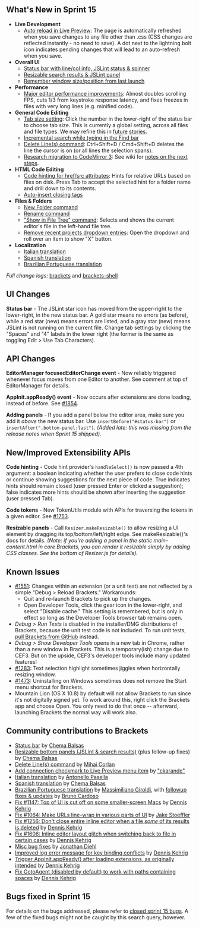 What's New in Sprint 15
-----------------------
* **Live Development**
    * [Auto reload in Live Preview](https://trello.com/card/2-auto-reload-w-live-preview/4f90a6d98f77505d7940ce88/636): The page is automatically refreshed when you save changes to any file other than .css (CSS changes are reflected instantly - no need to save). A dot next to the lightning bolt icon indicates pending changes that will lead to an auto-refresh when you save.
* **Overall UI**
    * [Status bar with line/col info, JSLint status & spinner](https://github.com/adobe/brackets/pull/1717)
    * [Resizable search results & JSLint panel](https://github.com/adobe/brackets/pull/1661)
    * [Remember window size/position from last launch](https://github.com/adobe/brackets-shell/pull/123)
* **Performance**
    * [Major editor performance improvements](https://github.com/adobe/brackets/pull/1847): Almost doubles scrolling FPS, cuts 1/3 from keystroke response latency, and fixes freezes in files with very long lines (e.g. minified code).
* **General Code Editing**
    * [Tab size setting](https://trello.com/card/3-tabs-vs-spaces-default-configurable-tab-size/4f90a6d98f77505d7940ce88/472): Click the number in the lower-right of the status bar to choose tab size. This is currently a global setting, across all files and file types. We may refine this in [future](https://trello.com/card/5-tab-default-per-file/4f90a6d98f77505d7940ce88/289) [stories](https://trello.com/card/5-auto-tab-based-on-file/4f90a6d98f77505d7940ce88/290).
    * [Incremental search while typing in the Find bar](https://github.com/adobe/brackets/pull/1781)
    * [Delete Line(s) command](https://github.com/adobe/brackets/pull/1763): Ctrl+Shift+D / Cmd+Shift+D deletes the line the cursor is on (or all lines the selection spans).
    * [Research migration to CodeMirror 3](https://trello.com/card/3-research-codemirror-3-prototype/4f90a6d98f77505d7940ce88/635): See wiki for [notes on the next steps](https://github.com/adobe/brackets/wiki/CodeMirror-v3-integration).
* **HTML Code Editing**
    * [Code hinting for href/src attributes](https://github.com/adobe/brackets/pull/1747): Hints for relative URLs based on files on disk. Press Tab to accept the selected hint for a folder name and drill down to its contents.
    * [Auto-insert closing tags](https://github.com/adobe/CodeMirror2/pull/76)
* **Files & Folders**
    * [New Folder command](https://github.com/adobe/brackets/pull/1719)
    * [Rename command](https://github.com/adobe/brackets/pull/1719)
    * ["Show in File Tree" command](https://github.com/adobe/brackets/pull/1823): Selects and shows the current editor's file in the left-hand file tree.
    * [Remove recent projects dropdown entries](https://github.com/adobe/brackets/pull/1757): Open the dropdown and roll over an item to show "X" button.
* **Localization**
    * [Italian translation](https://github.com/adobe/brackets/pull/1711)
    * [Spanish translation](https://github.com/adobe/brackets/pull/1839)
    * [Brazilian Portuguese translation](https://github.com/adobe/brackets/pull/1660)

_Full change logs:_ [brackets](https://github.com/adobe/brackets/compare/sprint-14...sprint-15#commits_bucket) and [brackets-shell](https://github.com/adobe/brackets-shell/compare/sprint-14...sprint-15#commits_bucket)

UI Changes
----------
**Status bar** - The JSLint star icon has moved from the upper-right to the lower-right, in the new status bar. A gold star means no errors (as before), while a red star (new) means errors are listed, and a gray star (new) means JSLint is not running on the current file. Change tab settings by clicking the "Spaces" and "4" labels in the lower right (the former is the same as toggling Edit > Use Tab Characters).

API Changes
-----------
**EditorManager focusedEditorChange event** - Now reliably triggered whenever focus moves from one Editor to another. See comment at top of EditorManager for details.

**AppInit.appReady() event** - Now occurs after extensions are done loading, instead of before. See [#1854](https://github.com/adobe/brackets/pull/1854).

**Adding panels** - If you add a panel below the editor area, make sure you add it _above_ the new status bar. Use `insertBefore("#status-bar")` or `insertAfter(".bottom-panel:last")`. _(Added late: this was missing from the release notes when Sprint 15 shipped)._

New/Improved Extensibility APIs
-------------------------------
**Code hinting** - Code hint provider's `handleSelect()` is now passed a 4th argument: a boolean indicating whether the user prefers to close code hints or continue showing suggestions for the next piece of code. True indicates hints should remain closed (user pressed Enter or clicked a suggestion); false indicates more hints should be shown after inserting the suggestion (user pressed Tab).

**Code tokens** - New TokenUtils module with APIs for traversing the tokens in a given editor. See [#1753](https://github.com/adobe/brackets/pull/1753).

**Resizable panels** - Call `Resizer.makeResizable()` to allow resizing a UI element by dragging its top/bottom/left/right edge. See makeResizable()'s docs for details. _(Note: if you're adding a panel in the static main-content.html in core Brackets, you can render it resizable simply by adding CSS classes. See the bottom of Resizer.js for details)._

Known Issues
------------
* [#1551](https://github.com/adobe/brackets/issues/1551): Changes within an extension (or a unit test) are not reflected by a simple "Debug > Reload Brackets." Workarounds:
    * Quit and re-launch Brackets to pick up the changes.
    * Open Developer Tools, click the gear icon in the lower-right, and select "Disable cache." This setting is remembered, but is only in effect so long as the Developer Tools browser tab remains open.
* _Debug > Run Tests_ is disabled in the installer/DMG distributions of Brackets, because the unit test code is not included. To run unit tests, [pull Brackets from GitHub](https://github.com/adobe/brackets/wiki/How-to-Hack-on-Brackets#wiki-getcode) instead.
* _Debug > Show Developer Tools_ opens in a new tab in Chrome, rather than a new window in Brackets. This is a temporary(ish) change due to CEF3. But on the upside, CEF3's developer tools include many updated features!
* [#1283](https://github.com/adobe/brackets/issues/1283): Text selection highlight sometimes jiggles when horizontally resizing window.
* [#1473](https://github.com/adobe/brackets/issues/1473): Uninstalling on Windows sometimes does not remove the Start menu shortcut for Brackets.
* Mountain Lion (OS X 10.8) by default will not allow Brackets to run since it's not digitally signed yet.  To work around this, right click the Brackets app and choose Open.  You only need to do that once -- afterward, launching Brackets the normal way will work also.


Community contributions to Brackets
-----------------------------------
* [Status bar](https://github.com/adobe/brackets/pull/1717) by [Chema Balsas](https://github.com/jbalsas)
* [Resizable bottom panels (JSLint & search results)](https://github.com/adobe/brackets/pull/1661) (plus follow-up fixes) by [Chema Balsas](https://github.com/jbalsas)
* [Delete Line(s) command](https://github.com/adobe/brackets/pull/1763) by [Mihai Corlan](https://github.com/mcorlan)
* [Add connection checkmark to Live Preview menu item](https://github.com/adobe/brackets/pull/1707) by ["ckarande"](https://github.com/ckarande)
* [Italian translation](https://github.com/adobe/brackets/pull/1711) by [Antonello Pasella](https://github.com/antonellopasella)
* [Spanish translation](https://github.com/adobe/brackets/pull/1839) by [Chema Balsas](https://github.com/jbalsas)
* [Brazilian Portuguese translation](https://github.com/adobe/brackets/pull/1660) by [Massimiliano Giroldi](https://github.com/massimiliano-giroldi), with [followup fixes & updates](https://github.com/adobe/brackets/pull/1824) by [Bruno Cardoso](https://github.com/brucardoso2)
* [Fix #1147: Top of UI is cut off on some smaller-screen Macs](https://github.com/adobe/brackets-shell/pull/125) by [Dennis Kehrig](https://github.com/DennisKehrig)
* [Fix #1064: Make URLs line-wrap in various parts of UI](https://github.com/adobe/brackets/pull/1790) by [Jake Stoeffler](https://github.com/JakeStoeffler)
* [Fix #1256: Don't close entire inline editor when a file _some_ of its results is deleted](https://github.com/adobe/brackets/pull/1769) by [Dennis Kehrig](https://github.com/DennisKehrig)
* [Fix #1606: Inline editor layout glitch when switching back to file in certain cases](https://github.com/adobe/brackets/pull/1750) by [Dennis Kehrig](https://github.com/DennisKehrig)
* [Misc bug fixes](https://github.com/adobe/brackets/pull/1813) by [Jonathan Diehl](https://github.com/jdiehl)
* [Improved log error message for key binding conflicts](https://github.com/adobe/brackets/pull/1851) by [Dennis Kehrig](https://github.com/DennisKehrig)
* [Trigger AppInit.appReady() after loading extensions, as originally intended](https://github.com/adobe/brackets/pull/1854) by [Dennis Kehrig](https://github.com/DennisKehrig)
* [Fix GotoAgent (disabled by default) to work with paths containing spaces](https://github.com/adobe/brackets/pull/1748) by [Dennis Kehrig](https://github.com/DennisKehrig)

Bugs fixed in Sprint 15
-----------------------
For details on the bugs addressed, please refer to [closed sprint 15 bugs](https://github.com/adobe/brackets/issues?labels=sprint+15&state=closed). A few of the fixed bugs might not be caught by this search query, however.